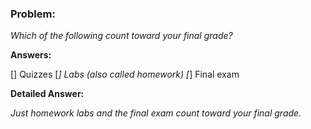 ### Problem:

*Which of the following count toward your final grade?*

**Answers:**

[] Quizzes
[*] Labs (also called homework)
[*] Final exam

**Detailed Answer:**

*Just homework labs and the final exam count toward your final grade.*

